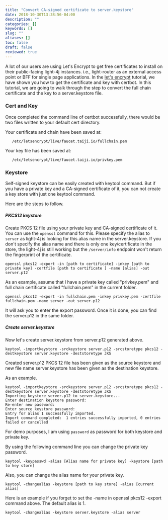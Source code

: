 ```yaml
---
title: "Convert CA-signed certificate to server.keystore"
date: 2018-10-30T13:38:56-04:00
description: ""
categories: []
keywords: []
slug: ""
aliases: []
toc: false
draft: false
reviewed: true
---
```


A lot of our users are using Let's Encrypt to get free certificates to install on their public-facing light-4j instances. i.e., light-router as an external access point or BFF for single page applications. In the [let's encrypt][] tutorial, we have shown you how to get the certificate and key with certbot. In this tutorial, we are going to walk through the step to convert the full chain certificate and the key to a server.keystore file. 

### Cert and Key

Once completed the command line of certbot successfully, there would be two files written to your default cert directory. 

Your certificate and chain have been saved at:

```   
   /etc/letsencrypt/live/faucet.taiji.io/fullchain.pem
```
Your key file has been saved at:

```
   /etc/letsencrypt/live/faucet.taiji.io/privkey.pem
```

### Keystore

Self-signed keystore can be easily created with keytool command. But if you have a private key and a CA-signed certificate of it, you can not create a key store with just one keytool command.

Here are the steps to follow.

##### PKCS12 keystore

Create PKCS 12 file using your private key and CA-signed certificate of it. You can use the `openssl` command for this. Please specify the alias to `server` as light-4j is looking for this alias name in the server.keystore. If you don't specify the alias name and there is only one key/certificate in the store, the light-4j is still working but the `/server/info` endpoint won't return the fingerprint of the certificate. 

```
openssl pkcs12 -export -in [path to certificate] -inkey [path to private key] -certfile [path to certificate ] -name [alias] -out server.p12
```

As an example, assume that I have a private key called "privkey.pem" and full chain certificate called "fullchain.pem" in the current folder.

```
openssl pkcs12 -export -in fullchain.pem -inkey privkey.pem -certfile fullchain.pem -name server -out server.p12
```

It will ask you to enter the export password. Once it is done, you can find the server.p12 in the same folder.


##### Create server.keystore

Now let's create server.keystore from server.p12 generated above.

```
keytool -importkeystore -srckeystore server.p12 -srcstoretype pkcs12 -destkeystore server.keystore -deststoretype JKS
```

Created server.p12 PKCS 12 file has been given as the source keystore and new file name server.keystore has been given as the destination keystore.

As an example. 

```
keytool -importkeystore -srckeystore server.p12 -srcstoretype pkcs12 -destkeystore server.keystore -deststoretype JKS
Importing keystore server.p12 to server.keystore...
Enter destination keystore password:  
Re-enter new password: 
Enter source keystore password:  
Entry for alias 1 successfully imported.
Import command completed:  1 entries successfully imported, 0 entries failed or cancelled
```

For demo purposes, I am using `password` as password for both keystore and private key. 

By using the following command line you can change the private key password. 

```
keytool -keypasswd -alias [Alias name for private key] -keystore [path to key store]
```

Also, you can change the alias name for your private key.

```
keytool -changealias -keystore [path to key store] -alias [current alias]
```

Here is an example if you forget to set the -name in openssl pkcs12 -export command above. The default alias is 1. 

```
keytool -changealias -keystore server.keystore -alias server
```

[let's encrypt]: /tutorial/security/lets-encrypt/


